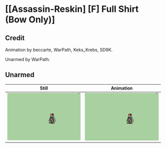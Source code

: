 # [\[Assassin-Reskin\] \[F\] Full Shirt \(Bow Only\)]

## Credit

Animation by beccarte, WarPath, Keks_Krebs, SD9K.

Unarmed by WarPath.

## Unarmed

| Still | Animation |
| :---: | :-------: |
| ![Unarmed still](./Unarmed_000.png) | ![Unarmed animation](./Unarmed.gif) |
